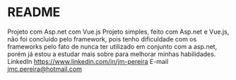 # README

Projeto com Asp.net com Vue.js
Projeto simples, feito com Asp.net e Vue.js, não foi concluido pelo framework, pois tenho dificuldade com os frameworks pelo fato de nunca ter utilizado 
em conjunto com a asp.net, porém já estou a estudar mais sobre para melhorar minhas habilidades.
LinkedIn 
https://www.linkedin.com/in/jm-pereira
E-mail 
jmc.pereira@hotmail.com
